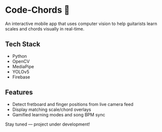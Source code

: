 # Code-Chords 🎸

An interactive mobile app that uses computer vision to help guitarists learn scales and chords visually in real-time.

## Tech Stack
- Python
- OpenCV
- MediaPipe
- YOLOv5
- Firebase

## Features
- Detect fretboard and finger positions from live camera feed
- Display matching scale/chord overlays
- Gamified learning modes and song BPM sync

Stay tuned — project under development!